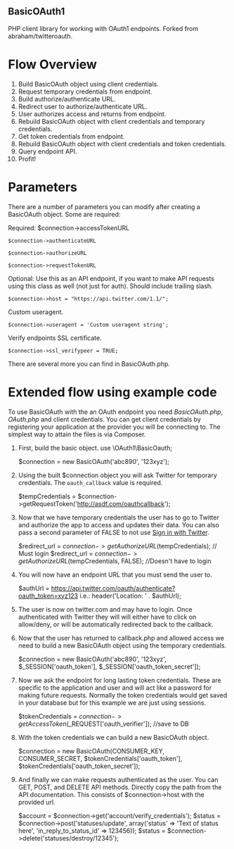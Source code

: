 BasicOAuth1
------------

PHP client library for working with OAuth1 endpoints. Forked from abraham/twitteroauth.

Flow Overview
=============

1. Build BasicOAuth object using client credentials.
2. Request temporary credentials from endpoint.
3. Build authorize/authenticate URL.
4. Redirect user to authorize/authenticate URL.
5. User authorizes access and returns from endpoint.
6. Rebuild BasicOAuth object with client credentials and temporary credentials.
7. Get token credentials from endpoint.
8. Rebuild BasicOAuth object with client credentials and token credentials.
9. Query endpoint API.
10. Profit!

Parameters
==========

There are a number of parameters you can modify after creating a BasicOAuth object. Some are required:

Required:
    $connection->accessTokenURL

    $connection->authenticateURL

    $connection->authorizeURL

    $connection->requestTokenURL

Optional:
Use this as an API endpoint, if you want to make API requests using this class as well (not just for auth). Should include trailing slash.

    $connection->host = "https://api.twitter.com/1.1/";

Custom useragent.

    $connection->useragent = 'Custom useragent string';

Verify endpoints SSL certificate.

    $connection->ssl_verifypeer = TRUE;

There are several more you can find in BasicOAuth.php.

Extended flow using example code
================================

To use BasicOAuth with the an OAuth endpoint you need *BasicOAuth.php*, *OAuth.php* and
client credentials. You can get client credentials by registering your application at the 
provider you will be connecting to. The simplest way to attain the files is via Composer.


1) First, build the basic object.
	use \OAuth1\BasicOauth;

    $connection = new BasicOAuth('abc890', '123xyz');

2) Using the built $connection object you will ask Twitter for temporary credentials. The `oauth_callback` value is required.

    $tempCredentials = $connection->getRequestToken('http://asdf.com/oauthcallback');

3) Now that we have temporary credentials the user has to go to Twitter and authorize the app
to access and updates their data. You can also pass a second parameter of FALSE to not use [Sign
in with Twitter](https://dev.twitter.com/docs/auth/sign-twitter).

    $redirect_url = $connection->getAuthorizeURL($tempCredentials); // Must login
    $redirect_url = $connection->getAuthorizeURL($tempCredentials, FALSE); //Doesn't have to login

4) You will now have an endpoint URL that you must send the user to.

    $authUrl = https://api.twitter.com/oauth/authenticate?oauth_token=xyz123
    i.e.: header('Location: ' . $authUrl);

5) The user is now on twitter.com and may have to login. Once authenticated with Twitter they will
will either have to click on allow/deny, or will be automatically redirected back to the callback.

6) Now that the user has returned to callback.php and allowed access we need to build a new
BasicOAuth object using the temporary credentials.

    $connection = new BasicOAuth('abc890', '123xyz', $_SESSION['oauth_token'],
    $_SESSION['oauth_token_secret']);

7) Now we ask the endpoint for long lasting token credentials. These are specific to the application
and user and will act like a password for making future requests. Normally the token credentials would
get saved in your database but for this example we are just using sessions.

    $tokenCredentials = $connection->getAccessToken($_REQUEST['oauth_verifier']);
    //save to DB

8) With the token credentials we can build a new BasicOAuth object.

    $connection = new BasicOAuth(CONSUMER_KEY, CONSUMER_SECRET, $tokenCredentials['oauth_token'],
    $tokenCredentials['oauth_token_secret']);

9) And finally we can make requests authenticated as the user. You can GET, POST, and DELETE API
methods. Directly copy the path from the API documentation. This consists of $connection->host with the provided url.

    $account = $connection->get('account/verify_credentials');
    $status = $connection->post('statuses/update', array('status' => 'Text of status here', 'in_reply_to_status_id' => 123456));
    $status = $connection->delete('statuses/destroy/12345');